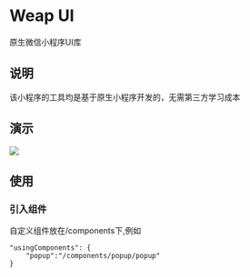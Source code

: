 # Weap UI
原生微信小程序UI库

## 说明
该小程序的工具均是基于原生小程序开发的，无需第三方学习成本

## 演示
![](https://user-gold-cdn.xitu.io/2020/6/11/172a11b33b7c4fbf?w=379&h=670&f=gif&s=1906116)
## 使用

### 引入组件

自定义组件放在/components下,例如
```
"usingComponents": {
    "popup":"/components/popup/popup"
}
```
<!-- #### 轮播图：  普通轮播，卡片式轮播 -->

<!-- ![](https://user-gold-cdn.xitu.io/2020/6/11/172a11b33b7c4fbf?w=379&h=670&f=gif&s=1906116) -->




